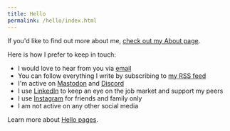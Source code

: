 ```yaml
---
title: Hello
permalink: /hello/index.html
---
```


If you'd like to find out more about me, [check out my About page](/about/).

Here is how I prefer to keep in touch:

- I would love to hear from you via [email](mailto:niclake13@gmail.com)
- You can follow everything I write by subscribing to [my RSS feed](/feed.xml)
- I'm active on [Mastodon](https://mastodon.social/@niclake) and [Discord](http://discordapp.com/users/147383526323388416)
- I use [LinkedIn](https://www.linkedin.com/in/niclake/) to keep an eye on the job market and support my peers
- I use [Instagram](http://instagram.com/niclake) for friends and family only
- I am not active on any other social media

Learn more about [Hello pages](https://alastairjohnston.com/introducing-hello-pages/).
